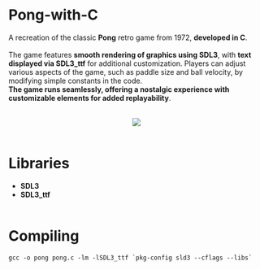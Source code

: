 # Pong-with-C

A recreation of the classic **Pong** retro game from 1972, **developed in C**.<br/><br/>
The game features **smooth rendering of graphics using SDL3**, with **text displayed via SDL3_ttf** for additional customization. Players can adjust various aspects of the game, such as paddle size and ball velocity, by modifying simple constants in the code.<br/>
**The game runs seamlessly, offering a nostalgic experience with customizable elements for added replayability**.<br/><br/>

<div align="center">
  <img src="https://github.com/user-attachments/assets/4f85b03c-c31a-440f-b968-ec659f9ab35f">
</div>

<br/>

# Libraries
* **SDL3**
* **SDL3_ttf**
<br/><br/>


# Compiling
```gcc -o pong pong.c -lm -lSDL3_ttf `pkg-config sld3 --cflags --libs` ```
